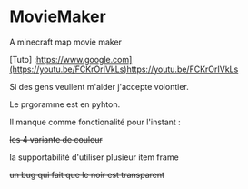 # MovieMaker
A minecraft map movie maker

[Tuto] :https://www.google.com](https://youtu.be/FCKrOrIVkLs)https://youtu.be/FCKrOrIVkLs

Si des gens veullent m'aider j'accepte volontier.

Le prgoramme est en pyhton.

Il manque comme fonctionalité pour l'instant :  

~~les 4 variante de couleur~~

la supportabilité d'utiliser plusieur item frame

~~un bug qui fait que le noir est transparent~~
                                                
